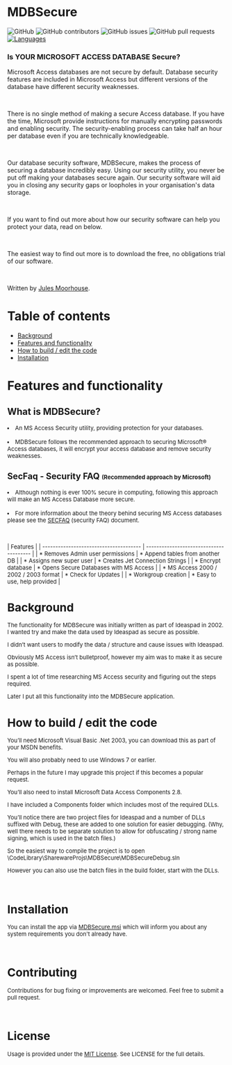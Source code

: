 MDBSecure
=========

![GitHub](https://img.shields.io/github/license/jules2010/ideaspad.svg) ![GitHub contributors](https://img.shields.io/github/contributors/jules2010/ideaspad.svg) ![GitHub issues](https://img.shields.io/github/issues/jules2010/ideaspad.svg) ![GitHub pull requests](https://img.shields.io/github/issues-pr/jules2010/ideaspad.svg)
[![Languages](https://img.shields.io/badge/language-vb.net-FF69B4.svg)](#)

### Is YOUR MICROSOFT ACCESS DATABASE Secure?

Microsoft Access databases are not secure by default. Database security features
are included in Microsoft Access but different versions of the database have
different security weaknesses. 

<br/>

There is no single method of making a secure Access database. If you have the
time, Microsoft provide instructions for manually encrypting passwords and
enabling security. The security-enabling process can take half an hour per
database even if you are technically knowledgeable.

<br/>

Our database security software, MDBSecure, makes the process of securing a
database incredibly easy. Using our security utility, you never be put off
making your databases secure again. Our security software will aid you in
closing any security gaps or loopholes in your organisation's data storage.

<br/>

If you want to find out more about how our security software can help you
protect your data, read on below.

<br/>

The easiest way to find out more is to download the free, no obligations trial
of our software.

<br/>

Written by [Jules Moorhouse](https://www.julesmoorhouse.com).

# Table of contents
* [Background](#background)
* [Features and functionality](#features-and-functionality)
* [How to build / edit the code](#how-to-build--edit-the-code)
* [Installation](#installation)

# Features and functionality


<h2 class=slim>What is MDBSecure?</h3>
<Font size="2">
<li>An MS Access Security utility, providing protection for your databases.</li>
<br>
<li>MDBSecure follows the recommended approach to securing Microsoft&reg; Access databases, it will encrypt your access database and remove security weaknesses.</li>

<h2 class=slim>SecFaq - Security FAQ <font size=2>(Recommended approach by Microsoft)</font></h3>
<li>Although nothing is ever 100% secure in computing, following this approach will make an MS Access Database more secure.</li>
<br>
<li>For more information about the theory behind securing MS Access databases please see the <a target="_Blank" href="http://support.microsoft.com/default.aspx?scid=KB;en-us;q165009">SECFAQ</a> (security FAQ) document.</li>  <BR><BR>


|                                    Features                                      |
| -------------------------------------- | --------------------------------------- |
| * Removes Admin user permissions       | * Append tables from another DB         |
| * Assigns new super user               | * Creates Jet Connection Strings        |
| * Encrypt database                     | * Opens Secure Databases with MS Access |
| * MS Access 2000 / 2002 / 2003  format | * Check for Updates                     |
| * Workgroup creation                   | * Easy to use, help provided            |









# Background

The functionality for MDBSecure was initially written as part of Ideaspad in 2002. I wanted try and make the data used by Ideaspad as secure as possible.

I didn’t want users to modify the data / structure and cause issues with Ideaspad. 

Obviously MS Access isn’t bulletproof, however my aim was to make it as secure as possible.

I spent a lot of time researching MS Access security and figuring out the steps required.

Later I put all this functionality into the MDBSecure application.

# How to build / edit the code

You’ll need Microsoft Visual Basic .Net 2003, you can download this as part of your MSDN benefits.

You will also probably need to use Windows 7 or earlier.

Perhaps in the future I may upgrade this project if this becomes a popular request.

You’ll also need to install Microsoft Data Access Components 2.8.

I have included a Components folder which includes most of the required DLLs.

You’ll notice there are two project files for Ideaspad and a number of DLLs suffixed with Debug, these are added to one solution for easier debugging. (Why, well there needs to be separate solution to allow for obfuscating / strong name signing, which is used in the batch files.)

So the easiest way to compile the project is to open \CodeLibrary\SharewareProjs\MDBSecure\MDBSecureDebug.sln

However you can also use the batch files in the build folder, start with the DLLs.

<br/>

# Installation

You can install the app via [MDBSecure.msi](https://github.com/Jules2010/MDBSecure/blob/master/Build/MDBSecure/DistBuild/MDBSecure.msi) which will inform you about any system requirements you don't already have.

<br/>

# Contributing
Contributions for bug fixing or improvements are welcomed. Feel free to submit a pull request.

<br/>

# License
Usage is provided under the [MIT License](http://opensource.org/licenses/mit-license.php). See LICENSE for the full details.

